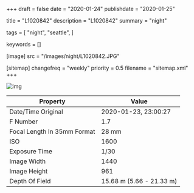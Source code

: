 +++
draft = false
date = "2020-01-24"
publishdate = "2020-01-25"

title = "L1020842"
description = "L1020842"
summary = "night"

tags = [
    "night",
    "seattle",
]

keywords = []

[image]
    src = "/images/night/L1020842.JPG"

[sitemap]
    changefreq = "weekly"
    priority = 0.5
    filename = "sitemap.xml"
+++


![img](/images/night/L1020842.JPG)

Property | Value
---------|------
Date/Time Original              | 2020-01-23, 23:00:27
F Number                        | 1.7
Focal Length In 35mm Format     | 28 mm
ISO                             | 1600
Exposure Time                   | 1/30
Image Width                     | 1440
Image Height                    | 961
Depth Of Field                  | 15.68 m (5.66 - 21.33 m)
